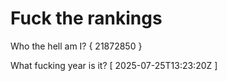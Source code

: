 # Fuck the rankings

Who the hell am I?
{ 21872850 }

What fucking year is it?
[ 2025-07-25T13:23:20Z ]

